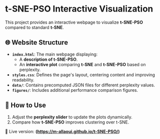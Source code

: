 # t-SNE-PSO Interactive Visualization

This project provides an interactive webpage to visualize **t-SNE-PSO** compared to standard **t-SNE**.

## 🌐 Website Structure

- **`index.html`**: The main webpage displaying:
  - A **description of t-SNE-PSO**.
  - An **interactive plot** comparing **t-SNE** and **t-SNE-PSO** based on perplexity.
- **`styles.css`**: Defines the page's layout, centering content and improving readability.
- **`data/`**: Contains precomputed JSON files for different perplexity values.
- **`figures/`**: Includes additional performance comparison figures.

## 🚀 How to Use
1. Adjust the **perplexity slider** to update the plots dynamically.
2. Compare how **t-SNE-PSO** improves clustering over t-SNE.

📌 Live version: **(https://m-allaoui.github.io/t-SNE-PSO/)**  
